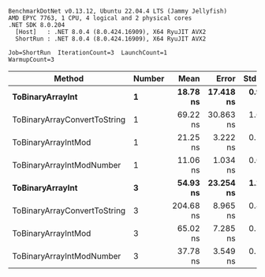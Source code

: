 ```

BenchmarkDotNet v0.13.12, Ubuntu 22.04.4 LTS (Jammy Jellyfish)
AMD EPYC 7763, 1 CPU, 4 logical and 2 physical cores
.NET SDK 8.0.204
  [Host]   : .NET 8.0.4 (8.0.424.16909), X64 RyuJIT AVX2
  ShortRun : .NET 8.0.4 (8.0.424.16909), X64 RyuJIT AVX2

Job=ShortRun  IterationCount=3  LaunchCount=1  
WarmupCount=3  

```
| Method                       | Number | Mean      | Error     | StdDev   | Min       | Max       | Gen0   | Allocated |
|----------------------------- |------- |----------:|----------:|---------:|----------:|----------:|-------:|----------:|
| **ToBinaryArrayInt**             | **1**      |  **18.78 ns** | **17.418 ns** | **0.955 ns** |  **17.85 ns** |  **19.76 ns** | **0.0004** |      **32 B** |
| ToBinaryArrayConvertToString | 1      |  69.22 ns | 30.863 ns | 1.692 ns |  68.10 ns |  71.17 ns | 0.0011 |      96 B |
| ToBinaryArrayIntMod          | 1      |  21.25 ns |  3.222 ns | 0.177 ns |  21.11 ns |  21.45 ns | 0.0004 |      32 B |
| ToBinaryArrayIntModNumber    | 1      |  11.06 ns |  1.034 ns | 0.057 ns |  11.00 ns |  11.11 ns | 0.0004 |      32 B |
| **ToBinaryArrayInt**             | **3**      |  **54.93 ns** | **23.254 ns** | **1.275 ns** |  **53.70 ns** |  **56.24 ns** | **0.0011** |      **96 B** |
| ToBinaryArrayConvertToString | 3      | 204.68 ns |  8.965 ns | 0.491 ns | 204.14 ns | 205.10 ns | 0.0033 |     296 B |
| ToBinaryArrayIntMod          | 3      |  65.02 ns |  7.285 ns | 0.399 ns |  64.77 ns |  65.48 ns | 0.0011 |      96 B |
| ToBinaryArrayIntModNumber    | 3      |  37.78 ns |  3.549 ns | 0.195 ns |  37.57 ns |  37.96 ns | 0.0011 |      96 B |
